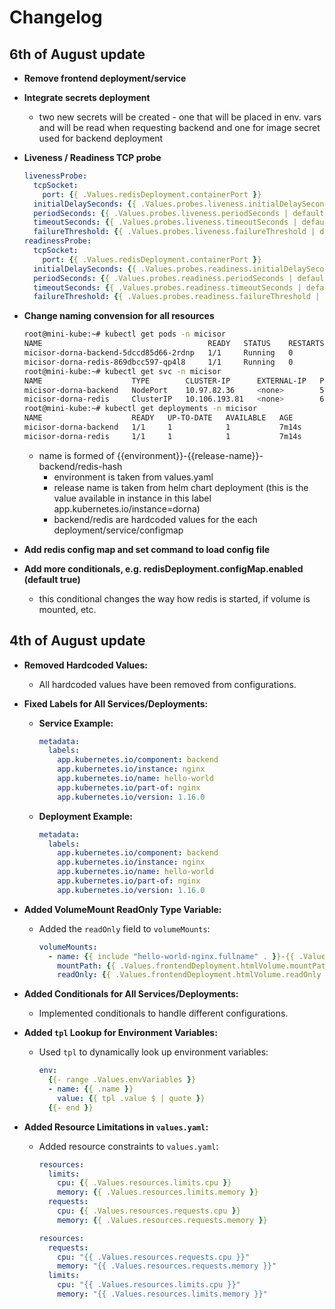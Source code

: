 # Changelog

## 6th of August update

- **Remove frontend deployment/service**

- **Integrate secrets deployment**
  - two new secrets will be created - one that will be placed in env. vars and will be read when requesting backend and one for image secret used for backend deployment

- **Liveness / Readiness TCP probe**
  ```yaml
  livenessProbe:
    tcpSocket:
      port: {{ .Values.redisDeployment.containerPort }}
    initialDelaySeconds: {{ .Values.probes.liveness.initialDelaySeconds | default 30 }}
    periodSeconds: {{ .Values.probes.liveness.periodSeconds | default 10 }}
    timeoutSeconds: {{ .Values.probes.liveness.timeoutSeconds | default 5 }}
    failureThreshold: {{ .Values.probes.liveness.failureThreshold | default 3 }}
  readinessProbe:
    tcpSocket:
      port: {{ .Values.redisDeployment.containerPort }}
    initialDelaySeconds: {{ .Values.probes.readiness.initialDelaySeconds | default 30 }}
    periodSeconds: {{ .Values.probes.readiness.periodSeconds | default 10 }}
    timeoutSeconds: {{ .Values.probes.readiness.timeoutSeconds | default 5 }}
    failureThreshold: {{ .Values.probes.readiness.failureThreshold | default 3 }}  
  ```

- **Change naming convension for all resources**
  ```bash
  root@mini-kube:~# kubectl get pods -n micisor
  NAME                                     READY   STATUS    RESTARTS   AGE
  micisor-dorna-backend-5dccd85d66-2rdnp   1/1     Running   0          6m58s
  micisor-dorna-redis-869dbcc597-qp4l8     1/1     Running   0          6m58s
  root@mini-kube:~# kubectl get svc -n micisor
  NAME                    TYPE        CLUSTER-IP      EXTERNAL-IP   PORT(S)          AGE
  micisor-dorna-backend   NodePort    10.97.82.36     <none>        5000:32705/TCP   7m12s
  micisor-dorna-redis     ClusterIP   10.106.193.81   <none>        6379/TCP         7m11s
  root@mini-kube:~# kubectl get deployments -n micisor
  NAME                    READY   UP-TO-DATE   AVAILABLE   AGE
  micisor-dorna-backend   1/1     1            1           7m14s
  micisor-dorna-redis     1/1     1            1           7m14s  
  ```
  - name is formed of {{environment}}-{{release-name}}-backend/redis-hash
    - environment is taken from values.yaml
    - release name is taken from helm chart deployment (this is the value available in instance in this label app.kubernetes.io/instance=dorna)
    - backend/redis are hardcoded values for the each deployment/service/configmap

- **Add redis config map and set command to load config file**

- **Add more conditionals, e.g. redisDeployment.configMap.enabled (default true)**
  - this conditional changes the way how redis is started, if volume is mounted, etc.

## 4th of August update

- **Removed Hardcoded Values:**
  - All hardcoded values have been removed from configurations.

- **Fixed Labels for All Services/Deployments:**
  - **Service Example:**
    ```yaml
    metadata:
      labels:
        app.kubernetes.io/component: backend
        app.kubernetes.io/instance: nginx
        app.kubernetes.io/name: hello-world
        app.kubernetes.io/part-of: nginx
        app.kubernetes.io/version: 1.16.0
    ```
  - **Deployment Example:**
    ```yaml
    metadata:
      labels:
        app.kubernetes.io/component: backend
        app.kubernetes.io/instance: nginx
        app.kubernetes.io/name: hello-world
        app.kubernetes.io/part-of: nginx
        app.kubernetes.io/version: 1.16.0
    ```

- **Added VolumeMount ReadOnly Type Variable:**
  - Added the `readOnly` field to `volumeMounts`:
    ```yaml
    volumeMounts:
      - name: {{ include "hello-world-nginx.fullname" . }}-{{ .Values.frontendDeployment.htmlVolume.name }}
        mountPath: {{ .Values.frontendDeployment.htmlVolume.mountPath }}
        readOnly: {{ .Values.frontendDeployment.htmlVolume.readOnly }}
    ```

- **Added Conditionals for All Services/Deployments:**
  - Implemented conditionals to handle different configurations.

- **Added `tpl` Lookup for Environment Variables:**
  - Used `tpl` to dynamically look up environment variables:
    ```yaml
    env:
      {{- range .Values.envVariables }}
      - name: {{ .name }}
        value: {{ tpl .value $ | quote }}
      {{- end }}
    ```

- **Added Resource Limitations in `values.yaml`:**
  - Added resource constraints to `values.yaml`:
    ```yaml
    resources:
      limits:
        cpu: {{ .Values.resources.limits.cpu }}
        memory: {{ .Values.resources.limits.memory }}
      requests:
        cpu: {{ .Values.resources.requests.cpu }}
        memory: {{ .Values.resources.requests.memory }}
    ```

    ```yaml
    resources:
      requests:
        cpu: "{{ .Values.resources.requests.cpu }}"
        memory: "{{ .Values.resources.requests.memory }}"        
      limits:
        cpu: "{{ .Values.resources.limits.cpu }}"
        memory: "{{ .Values.resources.limits.memory }}"
    ```